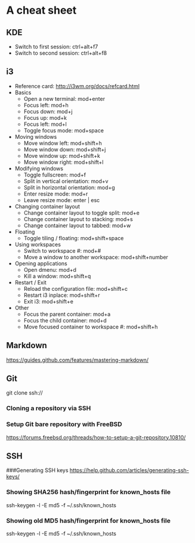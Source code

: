 # A cheat sheet
## KDE
* Switch to first session: ctrl+alt+f7
* Switch to second session: ctrl+alt+f8

## i3
* Reference card: http://i3wm.org/docs/refcard.html
* Basics
  * Open a new terminal: mod+enter
  * Focus left: mod+h
  * Focus down: mod+j
  * Focus up: mod+k
  * Focus left: mod+l
  * Toggle focus mode: mod+space
* Moving windows
  * Move window left: mod+shift+h
  * Move window down: mod+shift+j
  * Move window up: mod+shift+k
  * Move window right: mod+shift+l
* Modifying windows
  * Toggle fullscreen: mod+f
  * Split in vertical orientation: mod+v
  * Split in horizontal orientation: mod+g
  * Enter resize mode: mod+r
  * Leave resize mode: enter | esc
* Changing container layout
  * Change container layout to toggle split: mod+e
  * Change container layout to stacking: mod+s
  * Change container layout to tabbed: mod+w
* Floating
  * Toggle tiling / floating: mod+shift+space
* Using workspaces
  * Switch to workspace #: mod+#
  * Move a window to another workspace: mod+shift+number
* Opening applications
  * Open dmenu: mod+d
  * Kill a window: mod+shift+q
* Restart / Exit
  * Reload the configuration file: mod+shift+c
  * Restart i3 inplace: mod+shift+r
  * Exit i3: mod+shift+e
* Other
  * Focus the parent container: mod+a
  * Focus the child container: mod+d
  * Move focused container to workspace #: mod+shift+h

## Markdown
https://guides.github.com/features/mastering-markdown/
## Git
git clone ssh://<server><absolute path>
### Cloning a repository via SSH
### Setup Git bare repository with FreeBSD
https://forums.freebsd.org/threads/how-to-setup-a-git-repository.10810/
## SSH
###Generating SSH keys
https://help.github.com/articles/generating-ssh-keys/
### Showing SHA256 hash/fingerprint for known_hosts file
ssh-keygen -l -E md5 -f ~/.ssh/known_hosts
### Showing old MD5 hash/fingerprint for known_hosts file
ssh-keygen -l -E md5 -f ~/.ssh/known_hosts

